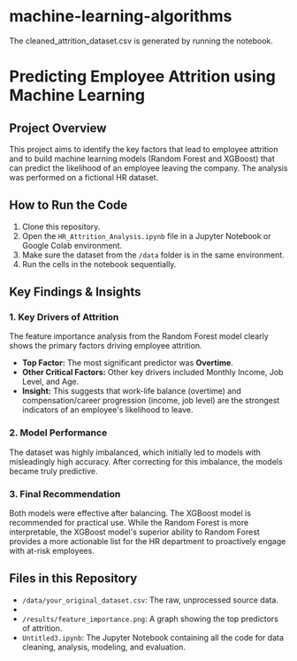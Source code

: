 # machine-learning-algorithms
The cleaned_attrition_dataset.csv is generated by running the notebook.

# Predicting Employee Attrition using Machine Learning

## Project Overview
This project aims to identify the key factors that lead to employee attrition and to build machine learning models (Random Forest and XGBoost) that can predict the likelihood of an employee leaving the company. The analysis was performed on a fictional HR dataset.

## How to Run the Code
1.  Clone this repository.
2.  Open the `HR_Attrition_Analysis.ipynb` file in a Jupyter Notebook or Google Colab environment.
3.  Make sure the dataset from the `/data` folder is in the same environment.
4.  Run the cells in the notebook sequentially.

## Key Findings & Insights

### 1. Key Drivers of Attrition
The feature importance analysis from the Random Forest model clearly shows the primary factors driving employee attrition. 
*   **Top Factor:** The most significant predictor was **Overtime**.
*   **Other Critical Factors:** Other key drivers included Monthly Income, Job Level, and Age.
*   **Insight:** This suggests that work-life balance (overtime) and compensation/career progression (income, job level) are the strongest indicators of an employee's likelihood to leave.

### 2. Model Performance
The dataset was highly imbalanced, which initially led to models with misleadingly high accuracy. After correcting for this imbalance, the models became truly predictive.



### 3. Final Recommendation
Both models were effective after balancing. The XGBoost model is recommended for practical use. While the Random Forest is more interpretable, the XGBoost model's superior ability to Random Forest provides a more actionable list for the HR department to proactively engage with at-risk employees.

## Files in this Repository
*   `/data/your_original_dataset.csv`: The raw, unprocessed source data.
*   
*   `/results/feature_importance.png`: A graph showing the top predictors of attrition.
*   `Untitled3.ipynb`: The Jupyter Notebook containing all the code for data cleaning, analysis, modeling, and evaluation.
